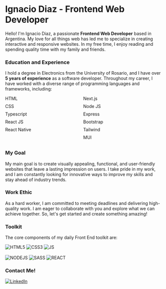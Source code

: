 <style>
    .technologies-container {
        display: flex;
    }

    .technologies-column {
        flex: 1;
    }

    ul {
        list-style: none;
        margin: 0;
        padding: 0;
    }

    li {
        margin-bottom: 0.5rem;
    }
</style>

<h1>Ignacio Diaz - Frontend Web Developer</h1>

Hello! I'm Ignacio Diaz, a passionate <b>Frontend Web Developer</b> based in Argentina. My love for all things web has led me to specialize in creating interactive and responsive websites. In my free time, I enjoy reading and spending quality time with my family and friends.

<h3>Education and Experience</h3>

I hold a degree in Electronics from the University of Rosario, and I have over <b>5 years of experience</b> as a software developer. Throughout my career, I have worked with a diverse range of programming languages and frameworks, including:

<div class="technologies-container">
  <div class="technologies-column">
    <ul>
      <li>HTML</li>
      <li>CSS</li>
      <li>Typescript</li>
      <li>React JS</li>
      <li>React Native</li>
    </ul>
  </div>
  <div class="technologies-column">
    <ul>
      <li>Next.js</li>
      <li>Node JS</li>
      <li>Express</li>
      <li>Bootstrap</li>
      <li>Tailwind</li>
      <li>MUI</li>
    </ul>
  </div>
</div>


<h3>My Goal</h3>

My main goal is to create visually appealing, functional, and user-friendly websites that leave a lasting impression on users. I take pride in my work, and I am constantly looking for innovative ways to improve my skills and stay ahead of industry trends.

<h3>Work Ethic</h3>

As a hard worker, I am committed to meeting deadlines and delivering high-quality work. I am eager to collaborate with you and explore what we can achieve together. So, let's get started and create something amazing!

<h3><b>Toolkit</b></h3>

The core components of my daily Front End toolkit are:

<p>
  <img alt="HTML5" src="https://img.shields.io/badge/HTML5-E34F26?style=for-the-badge&logo=html5&logoColor=white" />
  <img alt="CSS3" src="https://img.shields.io/badge/CSS3-1572B6?style=for-the-badge&logo=css3&logoColor=white" />
  <img alt="JS" src="https://img.shields.io/badge/JavaScript-F7DF1E?style=for-the-badge&logo=javascript&logoColor=black" />
  <br/>
  <br/>
  <img alt="NODEJS" src="https://img.shields.io/badge/Node.js-43853D?style=for-the-badge&logo=node.js&logoColor=white" />
  <img alt="SASS" src="https://img.shields.io/badge/Sass-CC6699?style=for-the-badge&logo=sass&logoColor=white" />
  <img alt="REACT" src="https://img.shields.io/badge/React-20232A?style=for-the-badge&logo=react&logoColor=61DAFB" />
  
  <!-- Icons from https://dev.to/envoy_/150-badges-for-github-pnk -->
</p>


<h3><b>Contact Me!</b></h3>
<p>
  <a href="https://www.linkedin.com/in/diaz-ignacio/" target="_blank"><img alt="LinkedIn" src="https://img.shields.io/badge/LinkedIn-0077B5?style=for-the-badge&logo=linkedin&logoColor=white" />
  </a>
</p>
